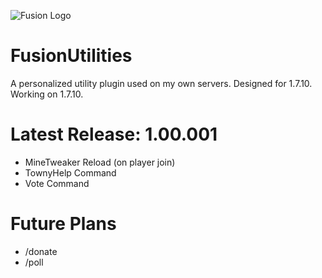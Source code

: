 ![Fusion Logo](https://i.imgur.com/pa9g9Kc.png)
# FusionUtilities
A personalized utility plugin used on my own servers.
Designed for 1.7.10.
Working on 1.7.10.

# Latest Release: 1.00.001
- MineTweaker Reload (on player join)
- TownyHelp Command
- Vote Command

# Future Plans
- /donate
- /poll
